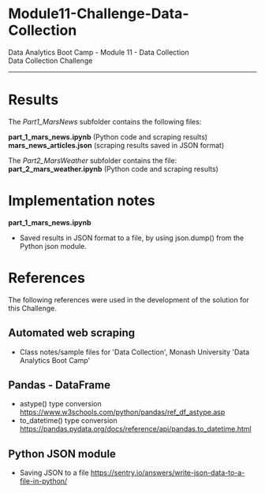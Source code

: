 # Module11-Challenge-Data-Collection

Data Analytics Boot Camp - Module 11 - Data Collection \
Data Collection Challenge

---

# Results

The *Part1_MarsNews* subfolder contains the following files:

**part_1_mars_news.ipynb** (Python code and scraping results)<br>
**mars_news_articles.json** (scraping results saved in JSON format)

The *Part2_MarsWeather* subfolder contains the file:
**part_2_mars_weather.ipynb** (Python code and scraping results)


# Implementation notes

**part_1_mars_news.ipynb**
 - Saved results in JSON format to a file, by using json.dump() from the Python json module.

# References

The following references were used in the development of the solution for this Challenge.

## Automated web scraping
- Class notes/sample files for 'Data Collection', Monash University 'Data Analytics Boot Camp'

## Pandas - DataFrame
- astype() type conversion https://www.w3schools.com/python/pandas/ref_df_astype.asp
- to_datetime() type conversion https://pandas.pydata.org/docs/reference/api/pandas.to_datetime.html

## Python JSON module
- Saving JSON to a file https://sentry.io/answers/write-json-data-to-a-file-in-python/
